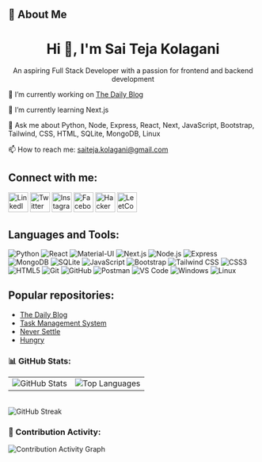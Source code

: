 ## 📝 About Me

<div align="center">

# Hi 👋, I'm Sai Teja Kolagani

An aspiring Full Stack Developer with a passion for frontend and backend development

</div>


🔭 I’m currently working on [The Daily Blog](https://github.com/saiteja-kolagani/The-Daily-Blog-Client.git)

🌱 I’m currently learning Next.js

💬 Ask me about Python, Node, Express, React, Next, JavaScript, Bootstrap, Tailwind, CSS, HTML, SQLite, MongoDB, Linux

📫 How to reach me: saiteja.kolagani@gmail.com

## Connect with me:

[<img src="https://img.icons8.com/color/48/000000/linkedin.png" alt="LinkedIn" width="40"/>](https://www.linkedin.com/in/sai-teja-kolagani/)
[<img src="https://img.icons8.com/color/48/000000/twitter.png" alt="Twitter" width="40"/>](https://twitter.com/SaitejaKolagani)
[<img src="https://img.icons8.com/color/48/000000/instagram-new.png" alt="Instagram" width="40"/>](https://www.instagram.com/in.sai.teja/)
[<img src="https://img.icons8.com/color/48/000000/facebook.png" alt="Facebook" width="40"/>](https://www.facebook.com/SaiTeja.Kolagani)
[<img src="https://img.icons8.com/external-tal-revivo-color-tal-revivo/48/000000/external-hackerrank-is-a-technology-company-that-focuses-on-competitive-programming-logo-color-tal-revivo.png" alt="HackerRank" width="40"/>](https://www.hackerrank.com/profile/saiteja_kolagani)
[<img src="https://img.icons8.com/external-tal-revivo-shadow-tal-revivo/48/000000/external-level-up-your-coding-skills-and-quickly-land-a-job-logo-shadow-tal-revivo.png" alt="LeetCode" width="40"/>](https://leetcode.com/u/saiteja_kolagani/)

## Languages and Tools:
![Python](https://img.shields.io/badge/Python-3776AB?style=for-the-badge&logo=python&logoColor=white)
![React](https://img.shields.io/badge/React-61DAFB?style=for-the-badge&logo=react&logoColor=black)
![Material-UI](https://img.shields.io/badge/Material--UI-0081CB?style=for-the-badge&logo=mui&logoColor=white)
![Next.js](https://img.shields.io/badge/Next.js-000000?style=for-the-badge&logo=nextdotjs&logoColor=white)
![Node.js](https://img.shields.io/badge/Node.js-339933?style=for-the-badge&logo=nodedotjs&logoColor=white)
![Express](https://img.shields.io/badge/Express-000000?style=for-the-badge&logo=express&logoColor=white)
![MongoDB](https://img.shields.io/badge/MongoDB-47A248?style=for-the-badge&logo=mongodb&logoColor=white)
![SQLite](https://img.shields.io/badge/SQLite-003B57?style=for-the-badge&logo=sqlite&logoColor=white)
![JavaScript](https://img.shields.io/badge/JavaScript-F7DF1E?style=for-the-badge&logo=javascript&logoColor=black)
![Bootstrap](https://img.shields.io/badge/Bootstrap-563D7C?style=for-the-badge&logo=bootstrap&logoColor=white)
![Tailwind CSS](https://img.shields.io/badge/Tailwind_CSS-38B2AC?style=for-the-badge&logo=tailwind-css&logoColor=white)
![CSS3](https://img.shields.io/badge/CSS3-1572B6?style=for-the-badge&logo=css3&logoColor=white)
![HTML5](https://img.shields.io/badge/HTML5-E34F26?style=for-the-badge&logo=html5&logoColor=white)
![Git](https://img.shields.io/badge/Git-F05032?style=for-the-badge&logo=git&logoColor=white)
![GitHub](https://img.shields.io/badge/GitHub-181717?style=for-the-badge&logo=github&logoColor=white)
![Postman](https://img.shields.io/badge/Postman-FF6C37?style=for-the-badge&logo=postman&logoColor=white)
![VS Code](https://img.shields.io/badge/VS%20Code-0078d7?style=for-the-badge&logo=visual-studio-code&logoColor=white)
![Windows](https://img.shields.io/badge/Windows-0078D6?style=for-the-badge&logo=windows&logoColor=white)
![Linux](https://img.shields.io/badge/Linux-FCC624?style=for-the-badge&logo=linux&logoColor=black)


## Popular repositories:
- [The Daily Blog](https://github.com/saiteja-kolagani/The-Daily-Blog-Client.git)
- [Task Management System](https://github.com/saiteja-kolagani/Task-Management-System.git)
- [Never Settle](https://github.com/saiteja-kolagani/Never-Settle-Upgrade-Yourself-.git)
- [Hungry](https://github.com/saiteja-kolagani/Backend_NodeJs_Hungry.git)

### 📊 GitHub Stats:
<table>
  <tr>
    <td>
      <img src="https://github-readme-stats.vercel.app/api?username=saiteja-kolagani&show_icons=true&theme=radical" alt="GitHub Stats" />
    </td>
    <td>
      <img src="https://github-readme-stats.vercel.app/api/top-langs/?username=saiteja-kolagani&layout=compact&theme=radical" alt="Top Languages" />
    </td>
  </tr>
</table>
<br>
<div>
  <img src="https://github-readme-streak-stats.herokuapp.com/?user=saiteja-kolagani&theme=radical" alt="GitHub Streak" />
</div>

### 🌟 Contribution Activity:
<div style="margin-bottom: 20px;">
  <img src="https://github-readme-activity-graph.vercel.app/graph?username=saiteja-kolagani&theme=react-dark" alt="Contribution Activity Graph" />
</div>

